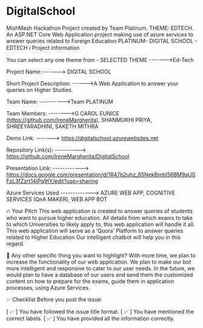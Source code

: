 # DigitalSchool
MishMash Hackathon Project created by Team Platinum. THEME: EDTECH. An ASP.NET Core Web Application project making use of azure services to answer queries related to Foreign Education
PLATINUM- DIGITAL SCHOOL - EDTECH
ℹ️ Project information

You can select any one theme from - SELECTED THEME ------->Ed-Tech

Project Name:-------> DIGITAL SCHOOL

Short Project Description: ------>A Web Application to answer your queries on Higher Studies.

Team Name: ---------->Team PLATINUM

Team Members: -------->G CAROL EUNICE (https://github.com/IreneMargherita), SHANMUKHI PRIYA, SHREEYARADHINI, SAKETH MITHRA

Demo Link: -------> https://digitalschool.azurewebsites.net

Repository Link(s): ----------> https://github.com/IreneMargherita/DigitalSchool

Presentation Link: ------------> https://docs.google.com/presentation/d/1R47b2uhz_65NekBmbl56BM9aU0FzL3fZzrt14iPq9tY/edit?usp=sharing

Azure Services Used -------------> AZURE WEB APP, COGNITIVE SERVICES (QnA MAKER), WEB APP BOT

🔥 Your Pitch
This web application is created to answer queries of students who want to pursue higher education. All details from which exams to take to which Universities to likely apply to, this web application will handle it all.
This web application will serve as a ‘Quora’ Platform to answer queries related to Higher Education
Our intelligent chatbot will help you in this regard.

🔦 Any other specific thing you want to highlight?
With more time, we plan to increase the functionality of our web application.
We plan to make our bot more intelligent and responsive to cater to our user needs.
In the future, we would plan to have a database of our users and send them the customized content on how to prepare for the exams, guide them in application processes, using Azure Services.

✅ Checklist
Before you post the issue:

[ ✅ ] You have followed the issue title format.
[ ✅ ] You have mentioned the correct labels.
[ ✅ ] You have provided all the information correctly.
